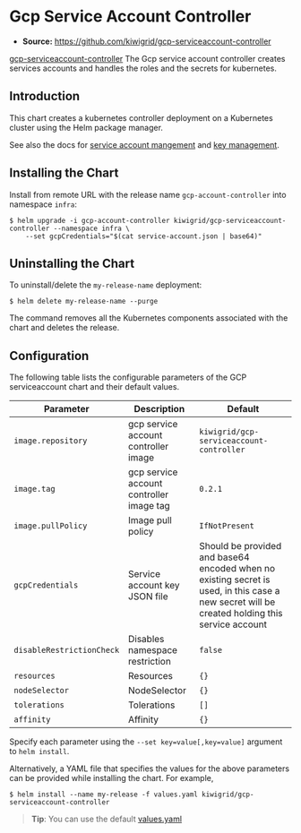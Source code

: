 # Gcp Service Account Controller

- **Source:** https://github.com/kiwigrid/gcp-serviceaccount-controller

[gcp-serviceaccount-controller](https://github.com/kiwigrid/gcp-serviceaccount-controller) The Gcp service account controller creates services accounts and handles the roles and the secrets for kubernetes.

## Introduction

This chart creates a kubernetes controller deployment on a Kubernetes cluster using the Helm package manager.

See also the docs for [service account mangement](https://cloud.google.com/iam/docs/creating-managing-service-accounts)
and [key management](https://cloud.google.com/iam/docs/creating-managing-service-account-keys).

## Installing the Chart

Install from remote URL with the release name `gcp-account-controller` into namespace `infra`:

```console
$ helm upgrade -i gcp-account-controller kiwigrid/gcp-serviceaccount-controller --namespace infra \
    --set gcpCredentials="$(cat service-account.json | base64)"
```

## Uninstalling the Chart

To uninstall/delete the `my-release-name` deployment:

```console
$ helm delete my-release-name --purge
```

The command removes all the Kubernetes components associated with the chart and deletes the release.

## Configuration

The following table lists the configurable parameters of the GCP serviceaccount chart and their default values.

| Parameter                 | Description                              | Default                                                                                                                                       |
| ------------------------- | -----------------------------------------| --------------------------------------------------------------------------------------------------------------------------------------------- |
| `image.repository`        | gcp service account controller image     | `kiwigrid/gcp-serviceaccount-controller`                                                                                                      |
| `image.tag`               | gcp service account controller image tag | `0.2.1`                                                                                                                                       |
| `image.pullPolicy`        | Image pull policy                        | `IfNotPresent`                                                                                                                                |
| `gcpCredentials`          | Service account key JSON file            | Should be provided and base64 encoded when no existing secret is used, in this case a new secret will be created holding this service account |
| `disableRestrictionCheck` | Disables namespace restriction           | `false`                                                                                                                                       |
| `resources`               | Resources                                | `{}`                                                                                                                                          |
| `nodeSelector`            | NodeSelector                             | `{}`                                                                                                                                          |
| `tolerations`             | Tolerations                              | `[]`                                                                                                                                          |
| `affinity`                | Affinity                                 | `{}`                                                                                                                                          |


Specify each parameter using the `--set key=value[,key=value]` argument to `helm install`.

Alternatively, a YAML file that specifies the values for the above parameters can be provided while installing the chart. For example,

```console
$ helm install --name my-release -f values.yaml kiwigrid/gcp-serviceaccount-controller
```

> **Tip**: You can use the default [values.yaml](values.yaml)
